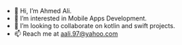 - 👋 Hi, I’m Ahmed Ali.
- 👀 I’m interested in Mobile Apps Development.
- 💞️ I’m looking to collaborate on kotlin and swift projects.
- 📫 Reach me at aali.97@yahoo.com

<!---
meetAhmed/meetAhmed is a ✨ special ✨ repository because its `README.md` (this file) appears on your GitHub profile.
You can click the Preview link to take a look at your changes.
--->
